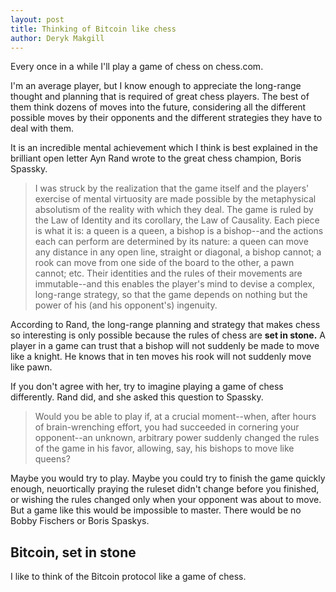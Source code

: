 ```yaml
---
layout: post
title: Thinking of Bitcoin like chess
author: Deryk Makgill
---
```


Every once in a while I'll play a game of chess on chess.com.

I'm an average player, but I know enough to appreciate the long-range thought and planning that is required of great chess players. The best of them think dozens of moves into the future, considering all the different possible moves by their opponents and the different strategies they have to deal with them.

It is an incredible mental achievement which I think is best explained in the brilliant open letter Ayn Rand wrote to the great chess champion, Boris Spassky.

> I was struck by the realization that the game itself and the players'
exercise of mental virtuosity are made possible by the metaphysical
absolutism of the reality with which they deal. The game is ruled by the Law
of Identity and its corollary, the Law of Causality. Each piece is what it
is: a queen is a queen, a bishop is a bishop--and the actions each can
perform are determined by its nature: a queen can move any distance in any
open line, straight or diagonal, a bishop cannot; a rook can move from one
side of the board to the other, a pawn cannot; etc. Their identities and the
rules of their movements are immutable--and this enables the player's mind
to devise a complex, long-range strategy, so that the game depends on
nothing but the power of his (and his opponent's) ingenuity.

According to Rand, the long-range planning and strategy that makes chess so interesting is only possible because the rules of chess are **set in stone.** A player in a game can trust that a bishop will not suddenly be made to move like a knight. He knows that in ten moves his rook will not suddenly move like pawn. 

If you don't agree with her, try to imagine playing a game of chess differently. Rand did, and she asked this question to Spassky.

> Would you be able to play if, at a crucial moment--when, after hours
of brain-wrenching effort, you had succeeded in cornering your opponent--an
unknown, arbitrary power suddenly changed the rules of the game in his
favor, allowing, say, his bishops to move like queens? 

Maybe you would try to play. Maybe you could try to finish the game quickly enough, neuortically praying the ruleset didn't change before you finished, or wishing the rules changed only when your opponent was about to move. But a game like this would be impossible to master. There would be no Bobby Fischers or Boris Spaskys. 

## Bitcoin, set in stone

I like to think of the Bitcoin protocol like a game of chess.



